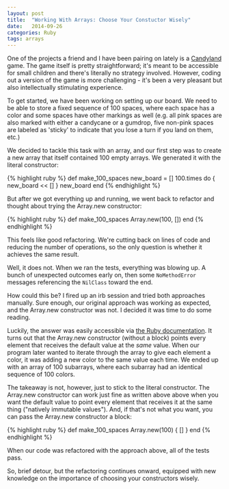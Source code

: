 ```yaml
---
layout: post
title:  "Working With Arrays: Choose Your Constuctor Wisely"
date:   2014-09-26 
categories: Ruby
tags: arrays
--- 
```


One of the projects a friend and I have been pairing on lately is a [Candyland][candyland] game. The game itself is pretty straightforward; it's meant to be accessible for small children and there's literally no strategy involved. However, coding out a version of the game is more challenging - it's been a very pleasant but also intellectually stimulating experience.

To get started, we have been working on setting up our board. We need to be able to store a fixed sequence of 100 spaces, where each space has a color and some spaces have other markings as well (e.g. all pink spaces are also marked with either a candycane or a gumdrop, five non-pink spaces are labeled as 'sticky' to indicate that you lose a turn if you land on them, etc.)

We decided to tackle this task with an array, and our first step was to create a new array that itself contained 100 empty arrays. We generated it with the literal constructor:

{% highlight ruby %}
def make_100_spaces
  new_board = []
  100.times do { new_board << [] }
  new_board
end
{% endhighlight %}

But after we got everything up and running, we went back to refactor and thought about trying the Array.new constructor:

{% highlight ruby %}
def make_100_spaces
  Array.new(100, [])
end
{% endhighlight %}

This feels like good refactoring. We're cutting back on lines of code and reducing the number of operations, so the only question is whether it achieves the same result.

Well, it does not. When we ran the tests, everything was blowing up. A bunch of unexpected outcomes early on, then some `NoMethodError` messages referencing the `NilClass` toward the end.

How could this be? I fired up an irb session and tried both approaches manually. Sure enough, our original approach was working as expected, and the Array.new constructor was not. I decided it was time to do some reading.

Luckily, the answer was easily accessible via [the Ruby documentation][rdoc]. It turns out that the Array.new constructor (without a block) points every element that receives the default value at the *same* value. When our program later wanted to iterate through the array to give each element a color, it was adding a new color to the same value each time. We ended up with an array of 100 subarrays, where each subarray had an identical sequence of 100 colors.

The takeaway is not, however, just to stick to the literal constructor. The Array.new constructor can work just fine as written above above when you want the default value to point every element that receives it at the same thing ("natively immutable values"). And, if that's not what you want, you can pass the Array.new constructor a block:

{% highlight ruby %}
def make_100_spaces
  Array.new(100) { [] }
end
{% endhighlight %}

When our code was refactored with the approach above, all of the tests pass.

So, brief detour, but the refactoring continues onward, equipped with new knowledge on the importance of choosing your constructors wisely.

[candyland]: http://en.wikipedia.org/wiki/Candy_Land
[rdoc]: http://www.ruby-doc.org/core-2.1.3/Array.html